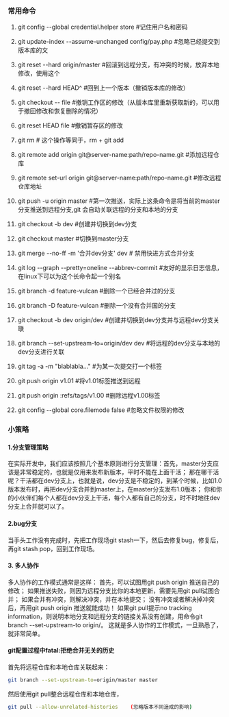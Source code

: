 ### 常用命令

1. git config --global credential.helper store #记住用户名和密码

2. git update-index --assume-unchanged config/pay.php #忽略已经提交到版本库的文

3. git reset --hard origin/master #回滚到远程分支，有冲突的时候，放弃本地修改，使用这个

4. git reset --hard HEAD^ #回到上一个版本（撤销版本库的修改）

5. git checkout -- file #撤销工作区的修改（从版本库里重新获取新的，可以用于撤回修改和恢复删除的情况）

6. git reset HEAD file #撤销暂存区的修改

7. git rm # 这个操作等同于，rm + git add 

8. git remote add origin git@server-name:path/repo-name.git #添加远程仓库

9. git remote set-url origin git@server-name:path/repo-name.git #修改远程仓库地址

10. git push -u origin master #第一次推送，实际上这条命令是将当前的master分支推送到远程分支,git 会自动关联远程的分支和本地的分支

11. git checkout -b dev #创建并切换到dev分支

12. git checkout master #切换到master分支

13. git merge --no-ff -m '合并dev分支' dev # 禁用快进方式合并分支

14. git log --graph --pretty=oneline --abbrev-commit #友好的显示日志信息，在linux下可以为这个长命令起一个别名

15.  git branch -d feature-vulcan #删除一个已经合并过的分支

16.  git branch -D feature-vulcan #删除一个没有合并国的分支

17. git checkout -b dev origin/dev #创建并切换到dev分支并与远程dev分支关联

18.  git branch --set-upstream-to=origin/dev dev #将远程的dev分支与本地的dev分支进行关联

19. git tag -a <tagname> -m "blablabla..." #为某一次提交打一个标签

20. git push origin v1.01 #将v1.01标签推送到远程

21. git push origin :refs/tags/v1.00  #删除远程v1.00标签

22. git config --global core.filemode false #忽略文件权限的修改

### 小策略
#### 1.分支管理策略 
在实际开发中，我们应该按照几个基本原则进行分支管理：首先，master分支应该是非常稳定的，也就是仅用来发布新版本，平时不能在上面干活；
那在哪干活呢？干活都在dev分支上，也就是说，dev分支是不稳定的，到某个时候，比如1.0版本发布时，再把dev分支合并到master上，在master分支发布1.0版本；
你和你的小伙伴们每个人都在dev分支上干活，每个人都有自己的分支，时不时地往dev分支上合并就可以了。

#### 2.bug分支 
当手头工作没有完成时，先把工作现场git stash一下，然后去修复bug，修复后，再git stash pop，回到工作现场。

#### 3. 多人协作
多人协作的工作模式通常是这样：
首先，可以试图用git push origin <branch-name>推送自己的修改；
如果推送失败，则因为远程分支比你的本地更新，需要先用git pull试图合并；
如果合并有冲突，则解决冲突，并在本地提交；
没有冲突或者解决掉冲突后，再用git push origin <branch-name>推送就能成功！
如果git pull提示no tracking information，则说明本地分支和远程分支的链接关系没有创建，用命令git branch --set-upstream-to <branch-name> origin/<branch-name>。
这就是多人协作的工作模式，一旦熟悉了，就非常简单。


#### git配置过程中fatal:拒绝合并无关的历史

首先将远程仓库和本地仓库关联起来：

```bash
git branch --set-upstream-to=origin/master master
```

然后使用git pull整合远程仓库和本地仓库，
```bash
git pull --allow-unrelated-histories    (忽略版本不同造成的影响)
```

</branch-name></branch-name></branch-name></branch-name></tagname>